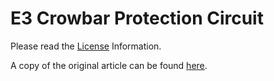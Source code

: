 # E3 Crowbar Protection Circuit

Please read the [License](LICENSE.md) Information.

A copy of the original article can be found [here](docs/README.md).

